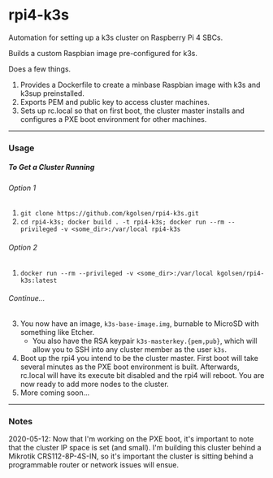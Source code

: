 # rpi4-k3s
Automation for setting up a k3s cluster on Raspberry Pi 4 SBCs.

Builds a custom Raspbian image pre-configured for k3s.

Does a few things.
1. Provides a Dockerfile to create a minbase Raspbian image with k3s and k3sup preinstalled.
2. Exports PEM and public key to access cluster machines.
3. Sets up rc.local so that on first boot, the cluster master installs and configures a PXE boot environment for other machines.

---

### Usage

##### To Get a Cluster Running

###### Option 1
1. `git clone https://github.com/kgolsen/rpi4-k3s.git`
2. `cd rpi4-k3s; docker build . -t rpi4-k3s; docker run --rm --privileged -v <some_dir>:/var/local rpi4-k3s`

###### Option 2
1. `docker run --rm --privileged -v <some_dir>:/var/local kgolsen/rpi4-k3s:latest`

###### Continue...

3. You now have an image, `k3s-base-image.img`, burnable to MicroSD with something like Etcher.
   - You also have the RSA keypair `k3s-masterkey.{pem,pub}`, which will allow you to SSH into any cluster member as the user `k3s`.
4. Boot up the rpi4 you intend to be the cluster master. First boot will take several minutes as the PXE boot
environment is built. Afterwards, rc.local will have its execute bit disabled and the rpi4 will reboot. You are now
ready to add more nodes to the cluster.
5. More coming soon...

---

### Notes

2020-05-12: Now that I'm working on the PXE boot, it's important to note that
the cluster IP space is set (and small). I'm building this cluster behind a Mikrotik
CRS112-8P-4S-IN, so it's important the cluster is sitting behind a
programmable router or network issues will ensue.
